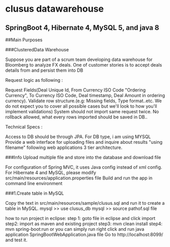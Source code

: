 # clusus datawarehouse

## SpringBoot 4, Hibernate 4, MySQL 5, and java 8

##Main Purposes

###ClusteredData Warehouse

Suppose you are part of a scrum team developing data warehouse for Bloomberg to analyze FX deals. One of customer stories is to accept deals details from and persist them into DB

Request logic as following :

Request Fields(Deal Unique Id, From Currency ISO Code "Ordering Currency", To Currency ISO Code, Deal timestamp, Deal Amount in ordering currency).
Validate row structure.(e.g: Missing fields, Type format..etc. We do not expect you to cover all possible cases but we'll look to how you'll implement validations)
System should not import same request twice.
No rollback allowed, what every rows imported should be saved in DB..

Technical Specs :

Access to DB should be through JPA.
For DB type, i am using MYSQL
Provide a web interface for uploading files and inquire about results "using filename" following web applications 3 tier architecture.

###Info
Upload multiple file and store into the database and download file 

For configuration of Spring MVC, it uses Java config instead of xml config.
For Hibernate 4 and MySQL, please modify src/main/resources/application.properties file
Build and run the app in command line environment

###1.Create table in MySQL

Copy the text in src/main/resources/sample/clusus.sql and run it to create a table in MySQL.
mysql >> use clusus_db
mysql >> source pathof.sql file

how  to run project in eclipse:
step 1: goto file in eclipse and click import 
step2: import as maven and existing project
step3: mvn clean install
step4: mvn spring-boot:run or
you can simply run right click and run java application SpringBootWebApplication.java file
Go to http://localhost:8099/ and test it.





